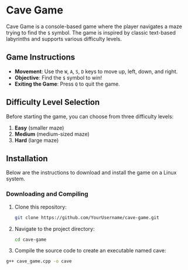 # Cave Game

Cave Game is a console-based game where the player navigates a maze trying to find the `$` symbol. The game is inspired by classic text-based labyrinths and supports various difficulty levels.

## Game Instructions

- **Movement**: Use the `W`, `A`, `S`, `D` keys to move up, left, down, and right.
- **Objective**: Find the `$` symbol to win!
- **Exiting the Game**: Press `Q` to quit the game.

## Difficulty Level Selection

Before starting the game, you can choose from three difficulty levels:
1. **Easy** (smaller maze)
2. **Medium** (medium-sized maze)
3. **Hard** (large maze)

## Installation

Below are the instructions to download and install the game on a Linux system.

### Downloading and Compiling

1. Clone this repository:

   ```bash
   git clone https://github.com/YourUsername/cave-game.git

2. Navigate to the project directory:
   ```bash
   cd cave-game

3. Compile the source code to create an executable named cave:
 ```bash
 g++ cave_game.cpp -o cave
   
